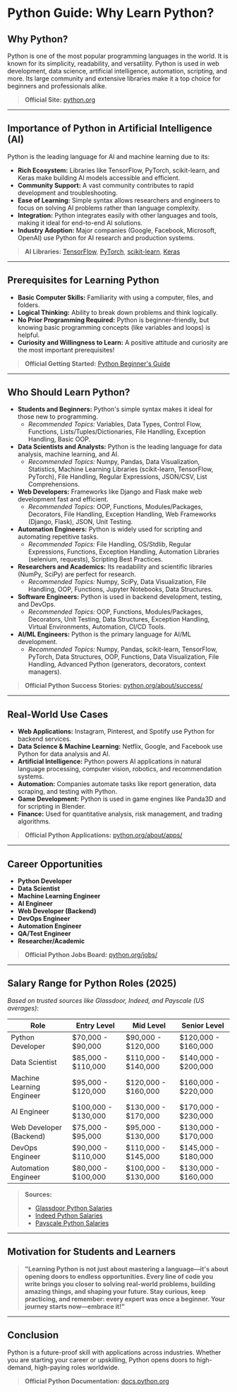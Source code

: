 # Python Guide: Why Learn Python?

## Why Python?
Python is one of the most popular programming languages in the world. It is known for its simplicity, readability, and versatility. Python is used in web development, data science, artificial intelligence, automation, scripting, and more. Its large community and extensive libraries make it a top choice for beginners and professionals alike.

> **Official Site:** [python.org](https://www.python.org/)

---

## Importance of Python in Artificial Intelligence (AI)
Python is the leading language for AI and machine learning due to its:
- **Rich Ecosystem:** Libraries like TensorFlow, PyTorch, scikit-learn, and Keras make building AI models accessible and efficient.
- **Community Support:** A vast community contributes to rapid development and troubleshooting.
- **Ease of Learning:** Simple syntax allows researchers and engineers to focus on solving AI problems rather than language complexity.
- **Integration:** Python integrates easily with other languages and tools, making it ideal for end-to-end AI solutions.
- **Industry Adoption:** Major companies (Google, Facebook, Microsoft, OpenAI) use Python for AI research and production systems.

> **AI Libraries:** [TensorFlow](https://www.tensorflow.org/), [PyTorch](https://pytorch.org/), [scikit-learn](https://scikit-learn.org/), [Keras](https://keras.io/)

---

## Prerequisites for Learning Python
- **Basic Computer Skills:** Familiarity with using a computer, files, and folders.
- **Logical Thinking:** Ability to break down problems and think logically.
- **No Prior Programming Required:** Python is beginner-friendly, but knowing basic programming concepts (like variables and loops) is helpful.
- **Curiosity and Willingness to Learn:** A positive attitude and curiosity are the most important prerequisites!

> **Official Getting Started:** [Python Beginner's Guide](https://wiki.python.org/moin/BeginnersGuide)

---

## Who Should Learn Python?
- **Students and Beginners:** Python's simple syntax makes it ideal for those new to programming.
  - *Recommended Topics:* Variables, Data Types, Control Flow, Functions, Lists/Tuples/Dictionaries, File Handling, Exception Handling, Basic OOP.
- **Data Scientists and Analysts:** Python is the leading language for data analysis, machine learning, and AI.
  - *Recommended Topics:* Numpy, Pandas, Data Visualization, Statistics, Machine Learning Libraries (scikit-learn, TensorFlow, PyTorch), File Handling, Regular Expressions, JSON/CSV, List Comprehensions.
- **Web Developers:** Frameworks like Django and Flask make web development fast and efficient.
  - *Recommended Topics:* OOP, Functions, Modules/Packages, Decorators, File Handling, Exception Handling, Web Frameworks (Django, Flask), JSON, Unit Testing.
- **Automation Engineers:** Python is widely used for scripting and automating repetitive tasks.
  - *Recommended Topics:* File Handling, OS/Stdlib, Regular Expressions, Functions, Exception Handling, Automation Libraries (selenium, requests), Scripting Best Practices.
- **Researchers and Academics:** Its readability and scientific libraries (NumPy, SciPy) are perfect for research.
  - *Recommended Topics:* Numpy, SciPy, Data Visualization, File Handling, OOP, Functions, Jupyter Notebooks, Data Structures.
- **Software Engineers:** Python is used in backend development, testing, and DevOps.
  - *Recommended Topics:* OOP, Functions, Modules/Packages, Decorators, Unit Testing, Data Structures, Exception Handling, Virtual Environments, Automation, CI/CD Tools.
- **AI/ML Engineers:** Python is the primary language for AI/ML development.
  - *Recommended Topics:* Numpy, Pandas, scikit-learn, TensorFlow, PyTorch, Data Structures, OOP, Functions, Data Visualization, File Handling, Advanced Python (generators, decorators, context managers).

> **Official Python Success Stories:** [python.org/about/success/](https://www.python.org/about/success/)

---

## Real-World Use Cases
- **Web Applications:** Instagram, Pinterest, and Spotify use Python for backend services.
- **Data Science & Machine Learning:** Netflix, Google, and Facebook use Python for data analysis and AI.
- **Artificial Intelligence:** Python powers AI applications in natural language processing, computer vision, robotics, and recommendation systems.
- **Automation:** Companies automate tasks like report generation, data scraping, and testing with Python.
- **Game Development:** Python is used in game engines like Panda3D and for scripting in Blender.
- **Finance:** Used for quantitative analysis, risk management, and trading algorithms.

> **Official Python Applications:** [python.org/about/apps/](https://www.python.org/about/apps/)

---

## Career Opportunities
- **Python Developer**
- **Data Scientist**
- **Machine Learning Engineer**
- **AI Engineer**
- **Web Developer (Backend)**
- **DevOps Engineer**
- **Automation Engineer**
- **QA/Test Engineer**
- **Researcher/Academic**

> **Official Python Jobs Board:** [python.org/jobs/](https://www.python.org/jobs/)

---

## Salary Range for Python Roles (2025)
*Based on trusted sources like Glassdoor, Indeed, and Payscale (US averages):*

| Role                      | Entry Level      | Mid Level        | Senior Level     |
|---------------------------|------------------|------------------|-----------------|
| Python Developer          | $70,000 - $90,000| $90,000 - $120,000| $120,000 - $160,000|
| Data Scientist            | $85,000 - $110,000| $110,000 - $140,000| $140,000 - $200,000|
| Machine Learning Engineer | $95,000 - $120,000| $120,000 - $160,000| $160,000 - $220,000|
| AI Engineer               | $100,000 - $130,000| $130,000 - $170,000| $170,000 - $230,000|
| Web Developer (Backend)   | $75,000 - $95,000| $95,000 - $130,000| $130,000 - $170,000|
| DevOps Engineer           | $90,000 - $110,000| $110,000 - $145,000| $145,000 - $180,000|
| Automation Engineer       | $80,000 - $100,000| $100,000 - $130,000| $130,000 - $160,000|

> **Sources:**
> - [Glassdoor Python Salaries](https://www.glassdoor.com/Salaries/python-developer-salary-SRCH_KO0,17.htm)
> - [Indeed Python Salaries](https://www.indeed.com/career/python-developer/salaries)
> - [Payscale Python Salaries](https://www.payscale.com/research/US/Skill=Python/Salary)

---

## Motivation for Students and Learners
> **"Learning Python is not just about mastering a language—it's about opening doors to endless opportunities. Every line of code you write brings you closer to solving real-world problems, building amazing things, and shaping your future. Stay curious, keep practicing, and remember: every expert was once a beginner. Your journey starts now—embrace it!"**

---

## Conclusion
Python is a future-proof skill with applications across industries. Whether you are starting your career or upskilling, Python opens doors to high-demand, high-paying roles worldwide.

> **Official Python Documentation:** [docs.python.org](https://docs.python.org/3/)
